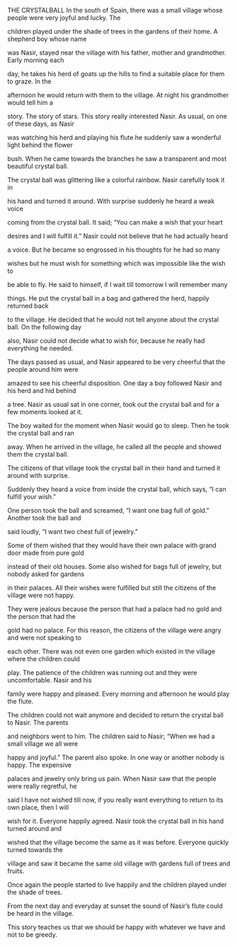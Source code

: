 


THE CRYSTALBALL
In the south of Spain, there was a small village whose people were very
joyful and lucky. The

children played under the shade of trees in the gardens of their home. A
shepherd boy whose name

was Nasir, stayed near the village with his father, mother and
grandmother. Early morning each

day, he takes his herd of goats up the hills to find a suitable place
for them to graze. In the

afternoon he would return with them to the village. At night his
grandmother would tell him a

story. The story of stars. This story really interested Nasir. As usual,
on one of these days, as Nasir

was watching his herd and playing his flute he suddenly saw a wonderful
light behind the flower

bush. When he came towards the branches he saw a transparent and most
beautiful crystal ball.

The crystal ball was glittering like a colorful rainbow. Nasir carefully
took it in

his hand and turned it around. With surprise suddenly he heard a weak
voice

coming from the crystal ball. It said; “You can make a wish that your
heart

desires and I will fulfill it.” Nasir could not believe that he had
actually heard

a voice. But he became so engrossed in his thoughts for he had so many

wishes but he must wish for something which was impossible like the wish
to

be able to fly. He said to himself, if I wait till tomorrow I will
remember many

things. He put the crystal ball in a bag and gathered the herd, happily
returned back

to the village. He decided that he would not tell anyone about the
crystal ball. On the following day

also, Nasir could not decide what to wish for, because he really had
everything he needed.

The days passed as usual, and Nasir appeared to be very cheerful that
the people around him were

amazed to see his cheerful disposition. One day a boy followed Nasir and
his herd and hid behind

a tree. Nasir as usual sat in one corner, took out the crystal ball and
for a few moments looked at it.

The boy waited for the moment when Nasir would go to sleep. Then he took
the crystal ball and ran

away. When he arrived in the village, he called all the people and
showed them the crystal ball.

The citizens of that village took the crystal ball in their hand and
turned it around with surprise.

Suddenly they heard a voice from inside the crystal ball, which says, “I
can fulfill your wish.”

One person took the ball and screamed, “I want one bag full of gold.”
Another took the ball and

said loudly, “I want two chest full of jewelry.”

Some of them wished that they would have their own palace with grand
door made from pure gold

instead of their old houses. Some also wished for bags full of jewelry,
but nobody asked for gardens

in their palaces. All their wishes were fulfilled but still the citizens
of the village were not happy.

They were jealous because the person that had a palace had no gold and
the person that had the

gold had no palace. For this reason, the citizens of the village were
angry and were not speaking to

each other. There was not even one garden which existed in the village
where the children could

play. The patience of the children was running out and they were
uncomfortable. Nasir and his

family were happy and pleased. Every morning and afternoon he would play
the flute.

The children could not wait anymore and decided to return the crystal
ball to Nasir. The parents

and neighbors went to him. The children said to Nasir; “When we had a
small village we all were

happy and joyful.” The parent also spoke. In one way or another nobody
is happy. The expensive

palaces and jewelry only bring us pain. When Nasir saw that the people
were really regretful, he

said I have not wished till now, if you really want everything to return
to its own place, then I will

wish for it. Everyone happily agreed. Nasir took the crystal ball in his
hand turned around and

wished that the village become the same as it was before. Everyone
quickly turned towards the

village and saw it became the same old village with gardens full of
trees and fruits.

Once again the people started to live happily and the children played
under the shade of trees.

From the next day and everyday at sunset the sound of Nasir’s flute
could be heard in the village.

This story teaches us that we should be happy with whatever we have and
not to be greedy.

